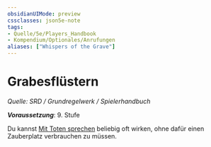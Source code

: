 ```yaml
---
obsidianUIMode: preview
cssclasses: json5e-note
tags:
- Quelle/5e/Players_Handbook
- Kompendium/Optionales/Anrufungen
aliases: ["Whispers of the Grave"]
---
```

# Grabesflüstern
*Quelle: SRD / Grundregelwerk / Spielerhandbuch*  

***Voraussetzung***: 9. Stufe

Du kannst [Mit Toten sprechen](Mit-Toten-sprechen.md) beliebig oft wirken, ohne dafür einen Zauberplatz verbrauchen zu müssen.
 